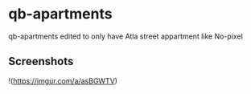 # qb-apartments
qb-apartments edited to only have Atla street appartment like No-pixel

## Screenshots

!(https://imgur.com/a/asBGWTV)
